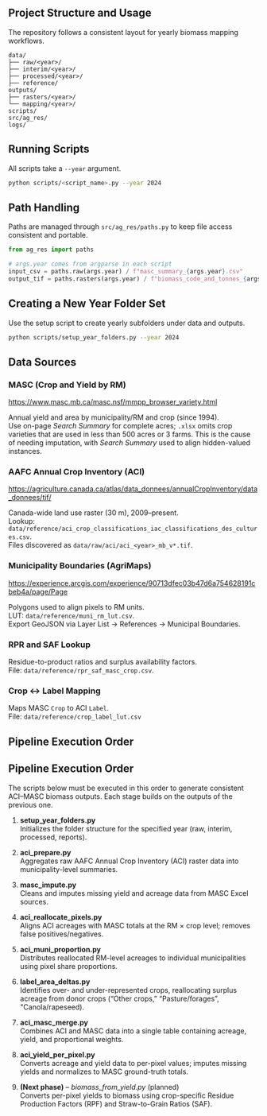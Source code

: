 ## Project Structure and Usage

The repository follows a consistent layout for yearly biomass mapping workflows.

```text
data/
├── raw/<year>/
├── interim/<year>/
├── processed/<year>/
├── reference/
outputs/
├── rasters/<year>/
└── mapping/<year>/
scripts/
src/ag_res/
logs/
```

## Running Scripts

All scripts take a `--year` argument.

```bash
python scripts/<script_name>.py --year 2024
```

## Path Handling

Paths are managed through `src/ag_res/paths.py` to keep file access consistent and portable.

```python
from ag_res import paths

# args.year comes from argparse in each script
input_csv = paths.raw(args.year) / f"masc_summary_{args.year}.csv"
output_tif = paths.rasters(args.year) / f"biomass_code_and_tonnes_{args.year}.tif"
```

## Creating a New Year Folder Set

Use the setup script to create yearly subfolders under data and outputs.

```bash
python scripts/setup_year_folders.py --year 2024
```

## Data Sources

### MASC (Crop and Yield by RM)
https://www.masc.mb.ca/masc.nsf/mmpp_browser_variety.html

Annual yield and area by municipality/RM and crop (since 1994).  
Use on-page *Search Summary* for complete acres; `.xlsx` omits crop varieties
that are used in less than 500 acres or 3 farms. This is the cause of needing imputation, with *Search Summary* used to align hidden-valued instances.

### AAFC Annual Crop Inventory (ACI)
https://agriculture.canada.ca/atlas/data_donnees/annualCropInventory/data_donnees/tif/

Canada-wide land use raster (30 m), 2009–present.  
Lookup: `data/reference/aci_crop_classifications_iac_classifications_des_cultures.csv`.  
Files discovered as `data/raw/aci/aci_<year>_mb_v*.tif`.

### Municipality Boundaries (AgriMaps)
https://experience.arcgis.com/experience/90713dfec03b47d6a754628191cbeb4a/page/Page

Polygons used to align pixels to RM units.  
LUT: `data/reference/muni_rm_lut.csv`.  
Export GeoJSON via Layer List → References → Municipal Boundaries.

### RPR and SAF Lookup
Residue-to-product ratios and surplus availability factors.  
File: `data/reference/rpr_saf_masc_crop.csv`.

### Crop ↔ Label Mapping
Maps MASC `Crop` to ACI `Label`.  
File: `data/reference/crop_label_lut.csv`

## Pipeline Execution Order

## Pipeline Execution Order

The scripts below must be executed in this order to generate consistent ACI–MASC biomass outputs.
Each stage builds on the outputs of the previous one.

1. **setup_year_folders.py**  
   Initializes the folder structure for the specified year (raw, interim, processed, reports).

2. **aci_prepare.py**  
   Aggregates raw AAFC Annual Crop Inventory (ACI) raster data into municipality-level summaries.

3. **masc_impute.py**  
   Cleans and imputes missing yield and acreage data from MASC Excel sources.

4. **aci_reallocate_pixels.py**  
   Aligns ACI acreages with MASC totals at the RM × crop level; removes false positives/negatives.

5. **aci_muni_proportion.py**  
   Distributes reallocated RM-level acreages to individual municipalities using pixel share proportions.

6. **label_area_deltas.py**  
   Identifies over- and under-represented crops, reallocating surplus acreage from donor crops (“Other crops,” “Pasture/forages”, "Canola/rapeseed).

7. **aci_masc_merge.py**  
   Combines ACI and MASC data into a single table containing acreage, yield, and proportional weights.

8. **aci_yield_per_pixel.py**  
   Converts acreage and yield data to per-pixel values; imputes missing yields and normalizes to MASC ground-truth totals.

9. **(Next phase)** – *biomass_from_yield.py* (planned)  
   Converts per-pixel yields to biomass using crop-specific Residue Production Factors (RPF) and Straw-to-Grain Ratios (SAF).